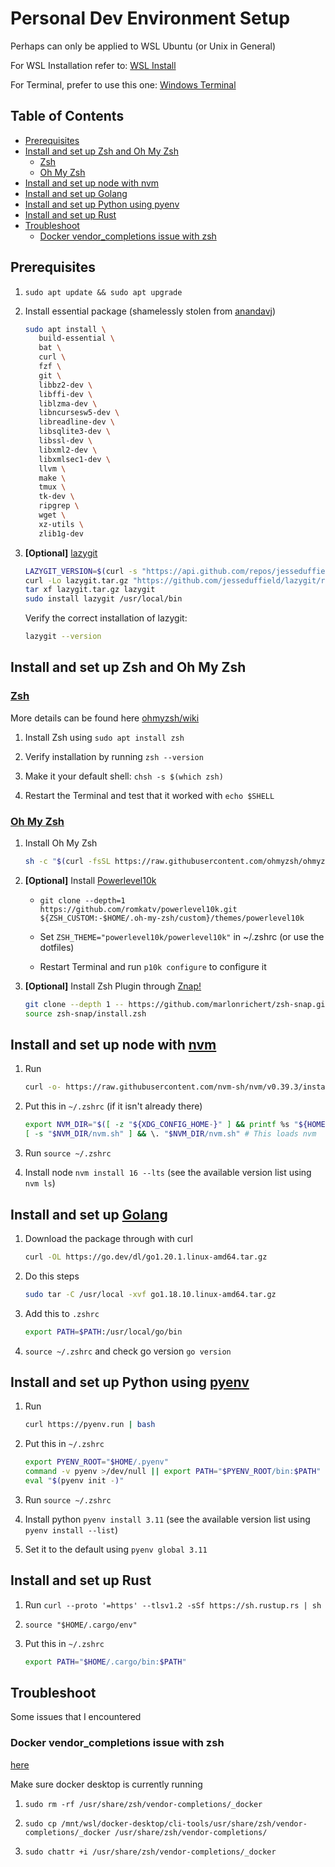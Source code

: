 # Personal Dev Environment Setup

Perhaps can only be applied to WSL Ubuntu (or Unix in General)

For WSL Installation refer to: [WSL Install](https://learn.microsoft.com/en-us/windows/wsl/install)

For Terminal, prefer to use this one: [Windows Terminal](https://apps.microsoft.com/store/detail/windows-terminal/)

## Table of Contents

- [Prerequisites](#prerequisites)
- [Install and set up Zsh and Oh My Zsh](#install-and-set-up-zsh-and-oh-my-zsh)
  - [Zsh](#zsh)
  - [Oh My Zsh](#oh-my-zsh)
- [Install and set up node with nvm](#install-and-set-up-node-with-nvm)
- [Install and set up Golang](#install-and-set-up-golang)
- [Install and set up Python using pyenv](#install-and-set-up-python-using-pyenv)
- [Install and set up Rust](#install-and-set-up-rust)
- [Troubleshoot](#troubleshoot)
  - [Docker vendor_completions issue with zsh](#docker-vendor_completions-issue-with-zsh)

## Prerequisites

1. `sudo apt update && sudo apt upgrade`

2. Install essential package (shamelessly stolen from [anandavj](https://github.com/anandavj/dev-environment))

   ```sh
   sudo apt install \
      build-essential \
      bat \
      curl \
      fzf \
      git \
      libbz2-dev \
      libffi-dev \
      liblzma-dev \
      libncursesw5-dev \
      libreadline-dev \
      libsqlite3-dev \
      libssl-dev \
      libxml2-dev \
      libxmlsec1-dev \
      llvm \
      make \
      tmux \
      tk-dev \
      ripgrep \
      wget \
      xz-utils \
      zlib1g-dev
   ```

3. **[Optional]** [lazygit](https://github.com/jesseduffield/lazygit)

   ```sh
   LAZYGIT_VERSION=$(curl -s "https://api.github.com/repos/jesseduffield/lazygit/releases/latest" | grep -Po '"tag_name": "v\K[^"]*')
   curl -Lo lazygit.tar.gz "https://github.com/jesseduffield/lazygit/releases/latest/download/lazygit_${LAZYGIT_VERSION}_Linux_x86_64.tar.gz"
   tar xf lazygit.tar.gz lazygit
   sudo install lazygit /usr/local/bin
   ```

   Verify the correct installation of lazygit:

   ```sh
   lazygit --version
   ```

## Install and set up Zsh and Oh My Zsh

### [Zsh](https://www.zsh.org/)

More details can be found here [ohmyzsh/wiki](https://github.com/ohmyzsh/ohmyzsh/wiki/Installing-ZSH)

1. Install Zsh using `sudo apt install zsh`

2. Verify installation by running `zsh --version`

3. Make it your default shell: `chsh -s $(which zsh)`

4. Restart the Terminal and test that it worked with `echo $SHELL`

### [Oh My Zsh](https://github.com/ohmyzsh/ohmyzsh)

1. Install Oh My Zsh

   ```sh
   sh -c "$(curl -fsSL https://raw.githubusercontent.com/ohmyzsh/ohmyzsh/master/tools/install.sh)"
   ```

2. **[Optional]** Install [Powerlevel10k](https://github.com/romkatv/powerlevel10k)

   - `git clone --depth=1 https://github.com/romkatv/powerlevel10k.git ${ZSH_CUSTOM:-$HOME/.oh-my-zsh/custom}/themes/powerlevel10k`

   - Set `ZSH_THEME="powerlevel10k/powerlevel10k"` in ~/.zshrc (or use the dotfiles)

   - Restart Terminal and run `p10k configure` to configure it

3. **[Optional]** Install Zsh Plugin through [Znap!](https://github.com/marlonrichert/zsh-snap)

   ```sh
   git clone --depth 1 -- https://github.com/marlonrichert/zsh-snap.git
   source zsh-snap/install.zsh
   ```

## Install and set up node with [nvm](https://github.com/nvm-sh/nvm)

1. Run

   ```sh
   curl -o- https://raw.githubusercontent.com/nvm-sh/nvm/v0.39.3/install.sh | bash
   ```

2. Put this in `~/.zshrc` (if it isn't already there)

   ```sh
   export NVM_DIR="$([ -z "${XDG_CONFIG_HOME-}" ] && printf %s "${HOME}/.nvm" || printf %s "${XDG_CONFIG_HOME}/nvm")"
   [ -s "$NVM_DIR/nvm.sh" ] && \. "$NVM_DIR/nvm.sh" # This loads nvm
   ```

3. Run `source ~/.zshrc`

4. Install node `nvm install 16 --lts` (see the available version list using `nvm ls`)

## Install and set up [Golang](https://go.dev/)

1. Download the package through with curl

   ```sh
   curl -OL https://go.dev/dl/go1.20.1.linux-amd64.tar.gz
   ```

2. Do this steps

   ```sh
   sudo tar -C /usr/local -xvf go1.18.10.linux-amd64.tar.gz
   ```

3. Add this to `.zshrc`

   ```sh
   export PATH=$PATH:/usr/local/go/bin
   ```

4. `source ~/.zshrc` and check go version `go version`

## Install and set up Python using [pyenv](https://github.com/pyenv/pyenv)

1. Run

   ```sh
   curl https://pyenv.run | bash
   ```

2. Put this in `~/.zshrc`

   ```sh
   export PYENV_ROOT="$HOME/.pyenv"
   command -v pyenv >/dev/null || export PATH="$PYENV_ROOT/bin:$PATH"
   eval "$(pyenv init -)"
   ```

3. Run `source ~/.zshrc`

4. Install python `pyenv install 3.11` (see the available version list using `pyenv install --list`)

5. Set it to the default using `pyenv global 3.11`

## Install and set up Rust

1. Run `curl --proto '=https' --tlsv1.2 -sSf https://sh.rustup.rs | sh`

2. `source "$HOME/.cargo/env"`

3. Put this in `~/.zshrc`

   ```sh
   export PATH="$HOME/.cargo/bin:$PATH"
   ```

## Troubleshoot

Some issues that I encountered

### Docker vendor_completions issue with zsh

[here](https://github.com/docker/for-win/issues/8336#issuecomment-718369597)

Make sure docker desktop is currently running

1. `sudo rm -rf /usr/share/zsh/vendor-completions/_docker`

2. `sudo cp /mnt/wsl/docker-desktop/cli-tools/usr/share/zsh/vendor-completions/_docker /usr/share/zsh/vendor-completions/`

3. `sudo chattr +i /usr/share/zsh/vendor-completions/_docker`
